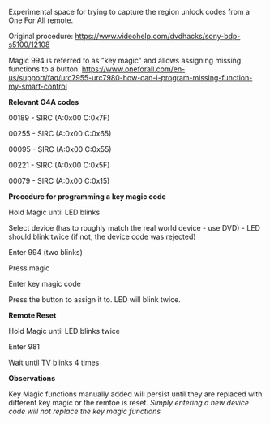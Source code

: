 Experimental space for trying to capture the region unlock codes from a One For All remote.

Original procedure:
https://www.videohelp.com/dvdhacks/sony-bdp-s5100/12108

Magic 994 is referred to as "key magic" and allows assigning missing functions to a button.
https://www.oneforall.com/en-us/support/faq/urc7955-urc7980-how-can-i-program-missing-function-my-smart-control

**Relevant O4A codes**

00189 - SIRC (A:0x00 C:0x7F)

00255 - SIRC (A:0x00 C:0x65)

00095 - SIRC (A:0x00 C:0x55)

00221 - SIRC (A:0x00 C:0x5F)

00079 - SIRC (A:0x00 C:0x15)

**Procedure for programming a key magic code**

Hold Magic until LED blinks

Select device (has to roughly match the real world device - use DVD) - LED should blink twice (if not, the device code was rejected)

Enter 994 (two blinks)

Press magic

Enter key magic code

Press the button to assign it to. LED will blink twice.

**Remote Reset**

Hold Magic until LED blinks twice

Enter 981

Wait until TV blinks 4 times

**Observations**

Key Magic functions manually added will persist until they are replaced with different key magic or the remtoe is reset. *Simply entering a new device code will not replace the key magic functions*

